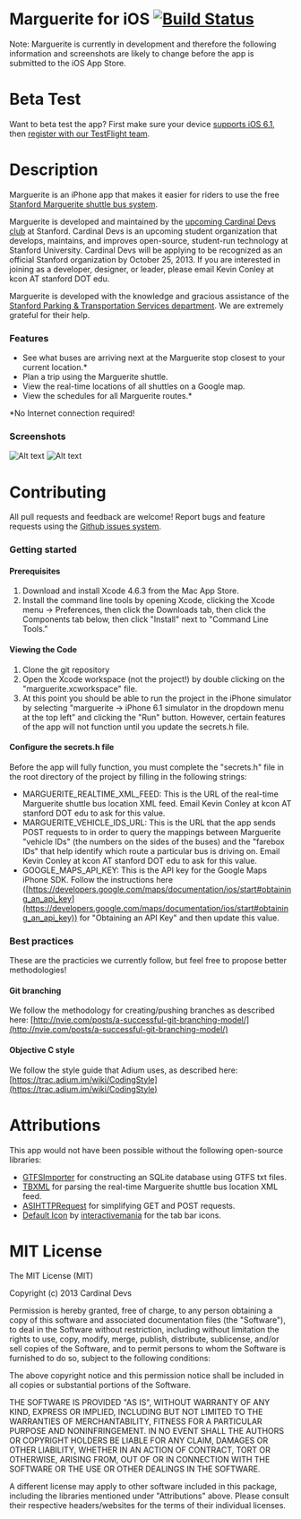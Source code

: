 # Marguerite for iOS [![Build Status](https://travis-ci.org/cardinaldevs/marguerite-ios.png?branch=master)](https://travis-ci.org/cardinaldevs/marguerite-ios)

Note: Marguerite is currently in development and therefore the following information and screenshots are likely to change before the app is submitted to the iOS App Store.

# Beta Test
Want to beta test the app? First make sure your device [supports iOS 6.1](http://en.wikipedia.org/wiki/List_of_iOS_devices#Highest_Version_of_iOS_Supported), then [register with our TestFlight team](http://tflig.ht/13qDQ8p).

# Description
Marguerite is an iPhone app that makes it easier for riders to use the free [Stanford Marguerite shuttle bus system](http://transportation.stanford.edu/marguerite/).

Marguerite is developed and maintained by the [upcoming Cardinal Devs club](http://sadevs.stanford.edu/) at Stanford. Cardinal Devs is an upcoming student organization that develops, maintains, and improves open-source, student-run technology at Stanford University. Cardinal Devs will be applying to be recognized as an official Stanford organization by October 25, 2013. If you are interested in joining as a developer, designer, or leader, please email Kevin Conley at kcon AT stanford DOT edu.

Marguerite is developed with the knowledge and gracious assistance of the [Stanford Parking & Transportation Services department](http://transportation.stanford.edu/). We are extremely grateful for their help.

### Features
* See what buses are arriving next at the Marguerite stop closest to your current location.*
* Plan a trip using the Marguerite shuttle.
* View the real-time locations of all shuttles on a Google map.
* View the schedules for all Marguerite routes.*

*No Internet connection required!

### Screenshots
![Alt text](http://www.static.kevintechnology.com/marguerite-ios/nextshuttle.png) ![Alt text](http://static.kevintechnology.com/marguerite-ios/livemap.png)

# Contributing
All pull requests and feedback are welcome! Report bugs and feature requests using the [Github issues system](https://github.com/cardinaldevs/marguerite-ios/issues).

### Getting started

#### Prerequisites
1. Download and install Xcode 4.6.3 from the Mac App Store. 
2. Install the command line tools by opening Xcode, clicking the Xcode menu -> Preferences, then click the Downloads tab, then click the Components tab below, then click "Install" next to "Command Line Tools."

#### Viewing the Code
1. Clone the git repository
2. Open the Xcode workspace (not the project!) by double clicking on the "marguerite.xcworkspace" file.
3. At this point you should be able to run the project in the iPhone simulator by selecting "marguerite -> iPhone 6.1 simulator in the dropdown menu at the top left" and clicking the "Run" button. However, certain features of the app will not function until you update the secrets.h file.

#### Configure the secrets.h file
Before the app will fully function, you must complete the "secrets.h" file in the root directory of the project by filling in the following strings:
* MARGUERITE_REALTIME_XML_FEED: This is the URL of the real-time Marguerite shuttle bus location XML feed. Email Kevin Conley at kcon AT stanford DOT edu to ask for this value.
* MARGUERITE_VEHICLE_IDS_URL: This is the URL that the app sends POST requests to in order to query the mappings between Marguerite "vehicle IDs" (the numbers on the sides of the buses) and the "farebox IDs" that help identify which route a particular bus is driving on. Email Kevin Conley at kcon AT stanford DOT edu to ask for this value.
* GOOGLE_MAPS_API_KEY: This is the API key for the Google Maps iPhone SDK. Follow the instructions here ([https://developers.google.com/maps/documentation/ios/start#obtaining_an_api_key](https://developers.google.com/maps/documentation/ios/start#obtaining_an_api_key)) for "Obtaining an API Key" and then update this value.

### Best practices
These are the practicies we currently follow, but feel free to propose better methodologies!

#### Git branching
We follow the methodology for creating/pushing branches as described here: 
[http://nvie.com/posts/a-successful-git-branching-model/](http://nvie.com/posts/a-successful-git-branching-model/)

#### Objective C style
We follow the style guide that Adium uses, as described here: 
[https://trac.adium.im/wiki/CodingStyle](https://trac.adium.im/wiki/CodingStyle)

# Attributions
This app would not have been possible without the following open-source libraries:
* [GTFSImporter](https://github.com/jvashishtha/GTFSImporter) for constructing an SQLite database using GTFS txt files.
* [TBXML](https://github.com/71squared/TBXML) for parsing the real-time Marguerite shuttle bus location XML feed.
* [ASIHTTPRequest](https://github.com/pokeb/asi-http-request) for simplifying GET and POST requests.
* [Default Icon](http://defaulticon.com/) by [interactivemania](http://www.interactivemania.com/) for the tab bar icons.
 
# MIT License
The MIT License (MIT)

Copyright (c) 2013 Cardinal Devs

Permission is hereby granted, free of charge, to any person obtaining a copy of
this software and associated documentation files (the "Software"), to deal in
the Software without restriction, including without limitation the rights to
use, copy, modify, merge, publish, distribute, sublicense, and/or sell copies of
the Software, and to permit persons to whom the Software is furnished to do so,
subject to the following conditions:

The above copyright notice and this permission notice shall be included in all
copies or substantial portions of the Software.

THE SOFTWARE IS PROVIDED "AS IS", WITHOUT WARRANTY OF ANY KIND, EXPRESS OR
IMPLIED, INCLUDING BUT NOT LIMITED TO THE WARRANTIES OF MERCHANTABILITY, FITNESS
FOR A PARTICULAR PURPOSE AND NONINFRINGEMENT. IN NO EVENT SHALL THE AUTHORS OR
COPYRIGHT HOLDERS BE LIABLE FOR ANY CLAIM, DAMAGES OR OTHER LIABILITY, WHETHER
IN AN ACTION OF CONTRACT, TORT OR OTHERWISE, ARISING FROM, OUT OF OR IN
CONNECTION WITH THE SOFTWARE OR THE USE OR OTHER DEALINGS IN THE SOFTWARE.

A different license may apply to other software included in this package, 
including the libraries mentioned under "Attributions" above. Please consult their 
respective headers/websites for the terms of their individual licenses.
